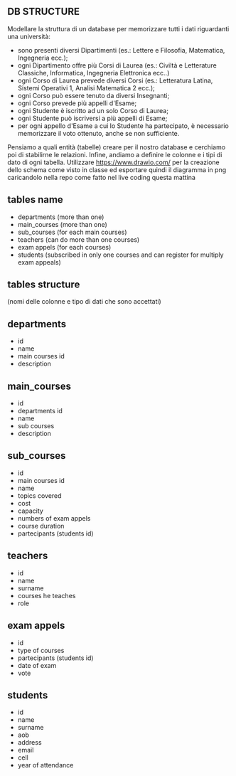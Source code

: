 ## DB STRUCTURE
Modellare la struttura di un database per memorizzare tutti i dati riguardanti una università:
- sono presenti diversi Dipartimenti (es.: Lettere e Filosofia, Matematica, Ingegneria ecc.);
- ogni Dipartimento offre più Corsi di Laurea (es.: Civiltà e Letterature Classiche, Informatica, Ingegneria Elettronica ecc..)
- ogni Corso di Laurea prevede diversi Corsi (es.: Letteratura Latina, Sistemi Operativi 1, Analisi Matematica 2 ecc.);
- ogni Corso può essere tenuto da diversi Insegnanti;
- ogni Corso prevede più appelli d'Esame;
- ogni Studente è iscritto ad un solo Corso di Laurea;
- ogni Studente può iscriversi a più appelli di Esame;
- per ogni appello d'Esame a cui lo Studente ha partecipato, è necessario memorizzare il voto ottenuto, anche se non sufficiente.

Pensiamo a quali entità (tabelle) creare per il nostro database e cerchiamo poi di stabilirne le relazioni. Infine, andiamo a definire le colonne e i tipi di dato di ogni tabella.
Utilizzare https://www.drawio.com/ per la creazione dello schema come visto in classe ed esportare quindi il diagramma in png caricandolo nella repo come fatto nel live coding questa mattina

## tables name
- departments (more than one)
- main_courses (more than one)
- sub_courses (for each main courses)
- teachers (can do more than one courses)
- exam appels (for each courses)
- students (subscribed in only one courses and can register for multiply exam appeals)

## tables structure
(nomi delle colonne e tipo di dati che sono accettati)
## departments
- id
- name
- main courses id
- description

## main_courses
- id
- departments id
- name
- sub courses
- description

## sub_courses
- id
- main courses id
- name
- topics covered
- cost
- capacity
- numbers of exam appels
- course duration
- partecipants (students id)

## teachers
- id
- name
- surname
- courses he teaches
- role

## exam appels
- id
- type of courses
- partecipants (students id)
- date of exam
- vote

## students
- id
- name
- surname
- aob
- address
- email
- cell
- year of attendance






